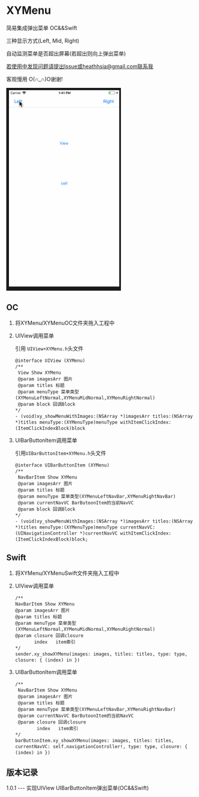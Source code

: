 # XYMenu

简易集成弹出菜单 OC&&Swift

三种显示方式(Left, Mid, Right)

自动监测菜单是否超出屏幕(若超出则向上弹出菜单)

若使用中发现问题请提出Issue或heathhsia@gmail.com联系我 

客观慢用 O(∩_∩)O谢谢!

![demo.gif](img/demo.gif)

## OC
1. 将XYMenu/XYMenuOC文件夹拖入工程中
2. UIView调用菜单 

	引用 ```UIView+XYMenu.h```头文件
	
	````
	@interface UIView (XYMenu)
	/**
	 View Show XYMenu
 	 @param imagesArr 图片
 	 @param titles 标题
	 @param menuType 菜单类型 (XYMenuLeftNormal,XYMenuMidNormal,XYMenuRightNormal)
	 @param block 回调Block
 	*/
 	- (void)xy_showMenuWithImages:(NSArray *)imagesArr titles:(NSArray *)titles menuType:(XYMenuType)menuType withItemClickIndex:(ItemClickIndexBlock)block
	````
	
3. UIBarButtonItem调用菜单

	引用```UIBarButtonItem+XYMenu.h```头文件
	
	````
	@interface UIBarButtonItem (XYMenu)
	/**
	 NavBarItem Show XYMenu
 	 @param imagesArr 图片
	 @param titles 标题
	 @param menuType 菜单类型(XYMenuLeftNavBar,XYMenuRightNavBar)
 	 @param currentNavVC BarButoonItem的当前NavVC
 	 @param block 回调Block
 	*/
	- (void)xy_showMenuWithImages:(NSArray *)imagesArr titles:(NSArray *)titles menuType:(XYMenuType)menuType currentNavVC:(UINavigationController *)currentNavVC withItemClickIndex:(ItemClickIndexBlock)block;
	````

## Swift
1. 将XYMenu/XYMenuSwift文件夹拖入工程中
2. UIView调用菜单
	 
	 ```
	/**
	 NavBarItem Show XYMenu
 	 @param imagesArr 图片
	 @param titles 标题
	 @param menuType 菜单类型 (XYMenuLeftNormal,XYMenuMidNormal,XYMenuRightNormal)
 	 @param closure 回调closure 
 	        index   item索引
 	*/
	sender.xy_showXYMenu(images: images, titles: titles, type: type, closure: { (index) in })
	```
	
3. UIBarButtonItem调用菜单
 
	```
	/**
	 NavBarItem Show XYMenu
 	 @param imagesArr 图片
	 @param titles 标题
	 @param menuType 菜单类型(XYMenuLeftNavBar,XYMenuRightNavBar)
 	 @param currentNavVC BarButoonItem的当前NavVC
 	 @param closure 回调closure 
 	        index   item索引
 	*/
	barButtonItem.xy_showXYMenu(images: images, titles: titles, currentNavVC: self.navigationController!, type: type, closure: { (index) in })
	```

## 版本记录
1.0.1 --- 实现UIView UIBarButtonItem弹出菜单(OC&&Swift)
	 

	